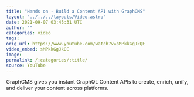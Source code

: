 ```yaml
---
title: "Hands on - Build a Content API with GraphCMS"
layout: "../../../layouts/Video.astro"
date: 2021-09-07 03:45:31 UTC
author: ""
categories: video
tags: 
orig_url: https://www.youtube.com/watch?v=sMPkkGgJkQE
video_embed: sMPkkGgJkQE
image:
permalink: /:categories/:title/
source: YouTube
---
```

GraphCMS gives you instant GraphQL Content APIs to create, enrich, unify, and deliver your content across platforms.